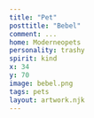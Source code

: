 ```yaml
---
title: "Pet"
posttitle: "Bebel"
comment: ...
home: Moderneopets
personality: trashy
spirit: kind
x: 34
y: 70
image: bebel.png
tags: pets
layout: artwork.njk
---
```


